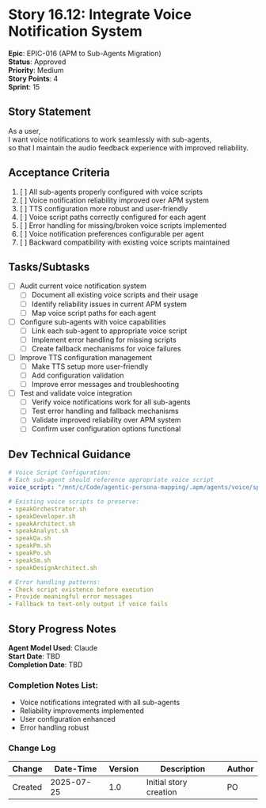 # Story 16.12: Integrate Voice Notification System

**Epic**: EPIC-016 (APM to Sub-Agents Migration)  
**Status**: Approved  
**Priority**: Medium  
**Story Points**: 4  
**Sprint**: 15  

## Story Statement

As a user,  
I want voice notifications to work seamlessly with sub-agents,  
so that I maintain the audio feedback experience with improved reliability.

## Acceptance Criteria

1. [ ] All sub-agents properly configured with voice scripts
2. [ ] Voice notification reliability improved over APM system
3. [ ] TTS configuration more robust and user-friendly
4. [ ] Voice script paths correctly configured for each agent
5. [ ] Error handling for missing/broken voice scripts implemented
6. [ ] Voice notification preferences configurable per agent
7. [ ] Backward compatibility with existing voice scripts maintained

## Tasks/Subtasks

- [ ] Audit current voice notification system
  - [ ] Document all existing voice scripts and their usage
  - [ ] Identify reliability issues in current APM system
  - [ ] Map voice script paths for each agent
  
- [ ] Configure sub-agents with voice capabilities
  - [ ] Link each sub-agent to appropriate voice script
  - [ ] Implement error handling for missing scripts
  - [ ] Create fallback mechanisms for voice failures
  
- [ ] Improve TTS configuration management
  - [ ] Make TTS setup more user-friendly
  - [ ] Add configuration validation
  - [ ] Improve error messages and troubleshooting
  
- [ ] Test and validate voice integration
  - [ ] Verify voice notifications work for all sub-agents
  - [ ] Test error handling and fallback mechanisms
  - [ ] Validate improved reliability over APM system
  - [ ] Confirm user configuration options functional

## Dev Technical Guidance

```yaml
# Voice Script Configuration:
# Each sub-agent should reference appropriate voice script
voice_script: "/mnt/c/Code/agentic-persona-mapping/.apm/agents/voice/speak{Agent}.sh"

# Existing voice scripts to preserve:
- speakOrchestrator.sh
- speakDeveloper.sh
- speakArchitect.sh
- speakAnalyst.sh
- speakQa.sh
- speakPm.sh
- speakPo.sh
- speakSm.sh
- speakDesignArchitect.sh

# Error handling patterns:
- Check script existence before execution
- Provide meaningful error messages
- Fallback to text-only output if voice fails
```

## Story Progress Notes

**Agent Model Used**: Claude  
**Start Date**: TBD  
**Completion Date**: TBD  

### Completion Notes List:
- Voice notifications integrated with all sub-agents
- Reliability improvements implemented
- User configuration enhanced
- Error handling robust

### Change Log

| Change | Date-Time | Version | Description | Author |
|--------|-----------|---------|-------------|---------|
| Created | 2025-07-25 | 1.0 | Initial story creation | PO |